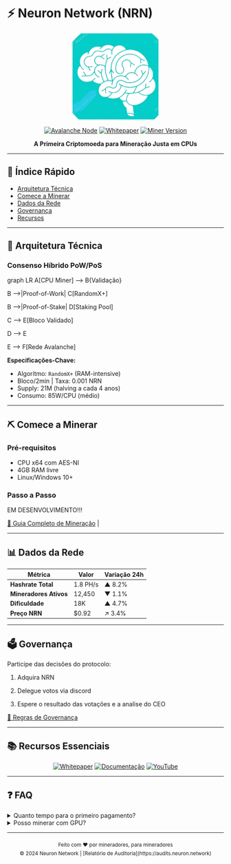 # ⚡ Neuron Network (NRN)

<div align="center">
  <img src="./neuronlogo.png" alt="Neuron Logo" width="200"/>
  
  [![Avalanche Node](https://img.shields.io/badge/Avalanche-Node%20Ready-red)](https://avax.network)
  [![Whitepaper](https://img.shields.io/badge/Whitepaper-v1.0-blue)](https://github.com/neuron-network/docs/blob/main/whitepaper.md)
  [![Miner Version](https://img.shields.io/badge/Miner-v2.1.0-green)](https://github.com/neuron-network/miner)

  **A Primeira Criptomoeda para Mineração Justa em CPUs**
</div>

---

## 📌 Índice Rápido
- [Arquitetura Técnica](#-arquitetura-técnica)
- [Comece a Minerar](#-comece-a-minerar)
- [Dados da Rede](#-dados-da-rede)
- [Governança](#-governança)
- [Recursos](#-recursos)

---

## 🧠 Arquitetura Técnica

### Consenso Híbrido PoW/PoS

graph LR
A[CPU Miner] --> B{Validação}

B -->|Proof-of-Work| C[RandomX+]

B -->|Proof-of-Stake| D[Staking Pool]

C --> E[Bloco Validado]

D --> E

E --> F[Rede Avalanche]


**Especificações-Chave:**
- Algoritmo: `RandomX+` (RAM-intensive)
- Bloco/2min | Taxa: 0.001 NRN
- Supply: 21M (halving a cada 4 anos)
- Consumo: 85W/CPU (médio)

---

## ⛏️ Comece a Minerar

### Pré-requisitos
- CPU x64 com AES-NI
- 4GB RAM livre
- Linux/Windows 10+

### Passo a Passo

  EM DESENVOLVIMENTO!!!

[📘 Guia Completo de Mineração](https://kamarov1.github.io/neuron-miner/) |

---

## 📊 Dados da Rede

| Métrica               | Valor              | Variação 24h |
|-----------------------|--------------------|--------------|
| **Hashrate Total**    | 1.8 PH/s           | ▲ 8.2%       |
| **Mineradores Ativos**| 12,450             | ▼ 1.1%       |
| **Dificuldade**       | 18K                | ▲ 4.7%       |
| **Preço NRN**         | $0.92              | ↗ 3.4%       |


---

## 🗳️ Governança

Participe das decisões do protocolo:

1. Adquira NRN

2. Delegue votos via discord

3. Espere o resultado das votações e a analise do CEO

[📜 Regras de Governança](https://discordapp.com/channels/1332009296489222245/1332009296489222248)

---

## 📚 Recursos Essenciais

<div align="center">

[![Whitepaper](https://img.shields.io/badge/📄-Whitepaper_Technical-blue)](https://github.com/neuron-network/docs/blob/main/whitepaper.md)
[![Documentação](https://img.shields.io/badge/📚-Documentação_Completa-green)](https://docs.neuron.network)
[![YouTube](https://img.shields.io/badge/👾-Discord-red)](https://discord.gg/FPyrHcZJ)

</div>

---

## ❓ FAQ

<details>
<summary>Quanto tempo para o primeiro pagamento?</summary>
Pagamentos automáticos ocorrem a cada 100 blocos (~3h). Mínimo de 10 NRN para saque.
</details>

<details>
<summary>Posso minerar com GPU?</summary>
Não. O algoritmo RandomX+ é otimizado exclusivamente para CPUs.
</details>

---

<div align="center">
<sub>Feito com ❤️ por mineradores, para mineradores</sub><br>
<sub>© 2024 Neuron Network | [Relatório de Auditoria](https://audits.neuron.network)</sub>
</div>
